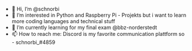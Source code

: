 - 👋 Hi, I’m @schnorbi
- 👀 I’m interested in Python and Raspberry Pi - Projekts but i want to learn more coding languages and technical stuff
- 🌱 I’m currently learning for my final exam @bbz-norderstedt
- 📫 How to reach me: Discord is my favorite communication plattform so - schnorbi_#4859

<!---
schnorbi/schnorbi is a ✨ special ✨ repository because its `README.md` (this file) appears on your GitHub profile.
You can click the Preview link to take a look at your changes.
--->
